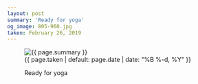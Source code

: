 ```yaml
---
layout: post
summary: 'Ready for yoga'
og_image: 805-960.jpg
taken: February 26, 2019
---
```


<figure class="post">
 <img alt="{{ page.summary }}" sizes="(min-width: 700px) 50vw, calc(100vw - 2rem)" src="{{ site.assets_url }}/805-480.jpg" srcset="{{ site.assets_url }}/805-240.jpg 240w, {{ site.assets_url }}/805-480.jpg 480w, {{ site.assets_url }}/805-720.jpg 720w, {{ site.assets_url }}/805-960.jpg 960w"/>
 <figcaption>
  <time>
   {{ page.taken | default: page.date | date: "%B %-d, %Y" }}
  </time>
  <p>
   Ready for yoga
  </p>
 </figcaption>
</figure>
